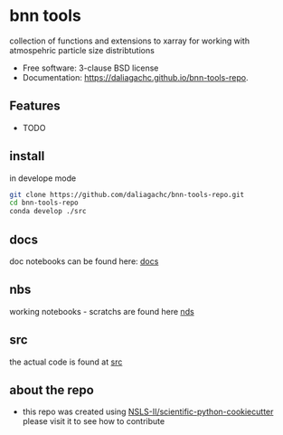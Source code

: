 # bnn tools

[comment]: <> (![image]&#40;https://img.shields.io/travis/daliagachc/bnn-tools-repo.svg&#41;)

[comment]: <> (        :target: https://travis-ci.org/daliagachc/bnn-tools-repo)

[comment]: <> (![image]&#40;https://img.shields.io/pypi/v/bnn-tools-repo.svg&#41;)

[comment]: <> (        :target: https://pypi.python.org/pypi/bnn-tools-repo)


collection of functions and extensions to xarray for working with atmospehric particle size distribtutions

* Free software: 3-clause BSD license
* Documentation: https://daliagachc.github.io/bnn-tools-repo.

## Features

* TODO

## install 
in develope mode
```bash 
git clone https://github.com/daliagachc/bnn-tools-repo.git
cd bnn-tools-repo
conda develop ./src
```




## docs 
doc notebooks can be found here: [docs](./docs)

## nbs 
working notebooks - scratchs are found here [nds](./nbs)


## src 
the actual code is found at [src](./src)

## about the repo 
* this repo was created using
[NSLS-II/scientific-python-cookiecutter](https://github.com/NSLS-II/scientific-python-cookiecutter)  
please visit it to see how to contribute